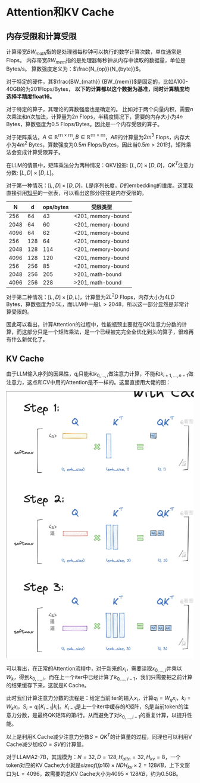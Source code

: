 # Attention和KV Cache
## 内存受限和计算受限
计算带宽$BW_{math}$指的是处理器每秒钟可以执行的数学计算次数，单位通常是Flops。
内存带宽$BW_{mem}$指的是处理器每秒钟从内存中读取的数据量，单位是Bytes/s。
算数强度定义为：$\frac{N_{op}}{N_{byte}}$。

对于特定的硬件，其$\frac{BW_{math}} {BW_{mem}}$是固定的，比如A100-40GB的为201Flops/Bytes，
**以下的计算都以这个数据为基准，同时计算精度均选择半精度float16。**

对于特定的算子，其理论的算数强度也是确定的。
比如对于两个向量内积，需要$n$次乘法和$n$次加法，计算量为$2n$ Flops，半精度情况下，需要的内存大小为$4n$ Bytes，算数强度为$0.5$ Flops/Bytes。因此是一个内存受限的算子。

对于矩阵乘法，$A\in \mathbb{R^{m\times m}}, B\in \mathbb{R^{m\times m}}$，$AB$的计算量为$2m^3$ Flops，内存大小为$4m^2$ Bytes，算数强度为$0.5m$ Flops/Bytes，因此当$0.5m > 201$时，矩阵乘法会变成计算受限算子。

在LLM的情景中，矩阵乘法分为两种情况：QKV投影: $[L, D] \times [D, D]$，$QK^T$注意力分数: $[L, D] \times [D, L]$。

对于第一种情况：$[L, D] \times [D, D]$，$L$是序列长度，$D$的embedding的维度。这里我直接引用[知乎](https://zhuanlan.zhihu.com/p/639228219?s_r=0)的一张表，可以看出这部分往往是内存受限的。

| N    | d   | ops/bytes | 受限类型       |
|------|-----|-----------|----------------|
| 256  | 64  | 43        | <201, memory-bound |
| 2048 | 64  | 60        | <201, memory-bound |
| 4096 | 64  | 62        | <201, memory-bound |
| 256  | 128 | 64        | <201, memory-bound |
| 2048 | 128 | 114       | <201, memory-bound |
| 4096 | 128 | 120       | <201, memory-bound |
| 256  | 256 | 85        | <201, memory-bound |
| 2048 | 256 | 205       | >201, math-bound   |
| 4096 | 256 | 228       | >201, math-bound   |

对于第二种情况：$[L, D] \times [D, L]$，计算量为$2L^2 D$ Flops，内存大小为$4LD$ Bytes，算数强度为$0.5L$，而LLM中一般$L>2048$，所以这一部分显然是非常计算受限的。

因此可以看出，计算Attention的过程中，性能瓶颈主要就在QK注意力分数的计算，而这部分只是一个矩阵乘法，是一个已经被完完全全优化到头的算子，很难再有什么新优化了。

## KV Cache
由于LLM输入序列的因果性，$q_i$只能和$k_{0,...,i}$做注意力计算，不能和$k_{i+1,...,n-1}$做注意力，这点和CV中用的Attention是不一样的。这里直接用大佬的图：

![attn1](img/attn1.png)

可以看出，在正常的Attention流程中，对于新来的$x_i$，需要读取$x_{0,...,i}$并乘以$W_k$，得到$k_{0,...,i}$，而在上一个iter中已经计算了$k_{0,...,i-1}$，我们只需要把之前计算的结果缓存下来，这就是K Cache。

此时我们计算注意力分数的流程是：给定当前iter的输入$x_i$，计算$q_i = W_q x_i$，$k_i = W_k x_i$，$S_i = q_i [K_{i-1} | k_i]$。$K_{i-1}$是上一个iter中缓存的$K$矩阵，$S_i$是当前token的注意力分数，是最终QK矩阵的第$i$行。从而避免了对$k_{0,...,i-1}$的重复计算，以提升性能。

以上是利用K Cache减少注意力分数$S = QK^T$的计算量的过程，同理也可以利用V Cache减少加权$O = SV$的计算量。

对于LLAMA2-7B，其规模为：$N=32, D=128, H_{attn}=32, H_{kv}=8$，一个token对应的KV Cache大小就是$sizeof(fp16) \times N D H_{kv} \times 2 = 128KB$，上下文窗口为$L=4096$，故需要的总KV Cache大小为$4095 \times 128KB$，约为0.5GB。